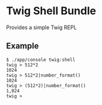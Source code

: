 # Twig Shell Bundle

Provides a simple Twig REPL

## Example

    $ ./app/console twig:shell
    twig > 512*2
    1024
    twig > 512*2|number_format()
    1024
    twig > (512*2)|number_format()
    1,024
    twig >

